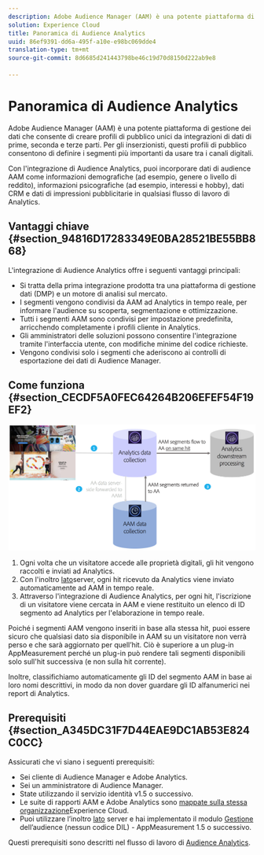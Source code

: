 ```yaml
---
description: Adobe Audience Manager (AAM) è una potente piattaforma di gestione dei dati che consente di creare profili di pubblico unici da integrazioni di dati di prime, seconda e terze parti. Per gli inserzionisti, questi profili di pubblico consentono di definire i segmenti più importanti da usare tra i canali digitali.
solution: Experience Cloud
title: Panoramica di Audience Analytics
uuid: 86ef9391-dd6a-495f-a10e-e98bc069dde4
translation-type: tm+mt
source-git-commit: 8d6685d241443798be46c19d70d8150d222ab9e8

---
```



# Panoramica di Audience Analytics

Adobe Audience Manager (AAM) è una potente piattaforma di gestione dei dati che consente di creare profili di pubblico unici da integrazioni di dati di prime, seconda e terze parti. Per gli inserzionisti, questi profili di pubblico consentono di definire i segmenti più importanti da usare tra i canali digitali.

Con l&#39;integrazione di Audience Analytics, puoi incorporare dati di audience AAM come informazioni demografiche (ad esempio, genere o livello di reddito), informazioni psicografiche (ad esempio, interessi e hobby), dati CRM e dati di impressioni pubblicitarie in qualsiasi flusso di lavoro di Analytics.

## Vantaggi chiave {#section_94816D17283349E0BA28521BE55BB868}

L&#39;integrazione di Audience Analytics offre i seguenti vantaggi principali:

* Si tratta della prima integrazione prodotta tra una piattaforma di gestione dati (DMP) e un motore di analisi sul mercato.
* I segmenti vengono condivisi da AAM ad Analytics in tempo reale, per informare l&#39;audience su scoperta, segmentazione e ottimizzazione.
* Tutti i segmenti AAM sono condivisi per impostazione predefinita, arricchendo completamente i profili cliente in Analytics.
* Gli amministratori delle soluzioni possono consentire l&#39;integrazione tramite l&#39;interfaccia utente, con modifiche minime del codice richieste.
* Vengono condivisi solo i segmenti che aderiscono ai controlli di esportazione dei dati di Audience Manager.

## Come funziona {#section_CECDF5A0FEC64264B206EFEF54F19EF2}

![](assets/mc-aud-dataflow.png)

1. Ogni volta che un visitatore accede alle proprietà digitali, gli hit vengono raccolti e inviati ad Analytics.
1. Con l&#39;inoltro [lato](/help/admin/admin/c-server-side-forwarding/ssf.md)server, ogni hit ricevuto da Analytics viene inviato automaticamente ad AAM in tempo reale.
1. Attraverso l&#39;integrazione di Audience Analytics, per ogni hit, l&#39;iscrizione di un visitatore viene cercata in AAM e viene restituito un elenco di ID segmento ad Analytics per l&#39;elaborazione in tempo reale.

Poiché i segmenti AAM vengono inseriti in base alla stessa hit, puoi essere sicuro che qualsiasi dato sia disponibile in AAM su un visitatore non verrà perso e che sarà aggiornato per quell’hit. Ciò è superiore a un plug-in AppMeasurement perché un plug-in può rendere tali segmenti disponibili solo sull&#39;hit successiva (e non sulla hit corrente).

Inoltre, classifichiamo automaticamente gli ID del segmento AAM in base ai loro nomi descrittivi, in modo da non dover guardare gli ID alfanumerici nei report di Analytics.

## Prerequisiti {#section_A345DC31F7D44EAE9DC1AB53E824C0CC}

Assicurati che vi siano i seguenti prerequisiti:

* Sei cliente di Audience Manager e Adobe Analytics.
* Sei un amministratore di Audience Manager.
* State utilizzando il servizio identità v1.5 o successivo.
* Le suite di rapporti AAM e Adobe Analytics sono [mappate sulla stessa organizzazione](https://docs.adobe.com/content/help/it-IT/core-services/interface/about-core-services/report-suite-mapping.html)Experience Cloud.
* Puoi utilizzare l’inoltro [lato](/help/admin/admin/c-server-side-forwarding/ssf.md) server e hai implementato il modulo [Gestione](https://docs.adobe.com/content/help/en/audience-manager/user-guide/implementation-integration-guides/integration-other-solutions/audience-management-module.html) dell’audience (nessun codice DIL) - AppMeasurement 1.5 o successivo.

Questi prerequisiti sono descritti nel flusso di lavoro di [Audience Analytics](/help/integrate/c-audience-analytics/c-workflow/audiences-workflow.md).
